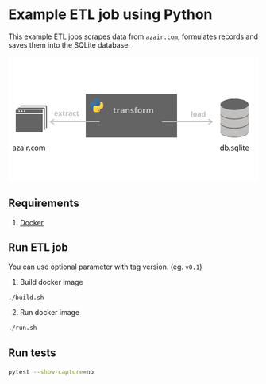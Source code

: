 # Example ETL job using Python

This example ETL jobs scrapes data from `azair.com`, formulates records and saves them into the SQLite database.

!["ETL"](./images/etl.png)

## Requirements

1. [Docker](https://www.docker.com/)


## Run ETL job
You can use optional parameter with tag version. (eg. `v0.1`)
1. Build docker image
```sh
./build.sh
```

2. Run docker image
```sh
./run.sh
```


## Run tests

```sh
pytest --show-capture=no 
```